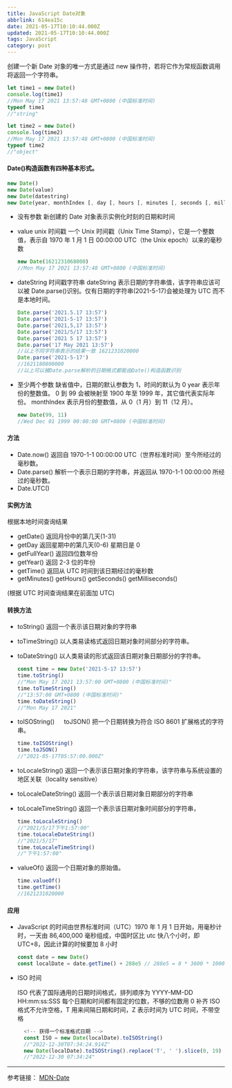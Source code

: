 ```yaml
---
title: JavaScript Date对象
abbrlink: 614ea15c
date: 2021-05-17T10:10:44.000Z
updated: 2021-05-17T10:10:44.000Z
tags: JavaScript
category: post
---
```


创建一个新 Date 对象的唯一方式是通过 new 操作符，若将它作为常规函数调用将返回一个字符串。

```javascript
let time1 = new Date()
console.log(time1)
//Mon May 17 2021 13:57:48 GMT+0800 (中国标准时间)
typeof time1
//"string"

let time2 = new Date()
console.log(time2)
//Mon May 17 2021 13:57:48 GMT+0800 (中国标准时间)
typeof time2
//"object"
```

<!--more-->

#### Date()构造函数有四种基本形式。

```javascript
new Date()
new Date(value)
new Date(datestring)
new Date(year, monthIndex [, day [, hours [, minutes [, seconds [, milliseconds]]]]])
```

- 没有参数
  新创建的 Date 对象表示实例化时刻的日期和时间

- value unix 时间戳
  一个 Unix 时间戳（Unix Time Stamp），它是一个整数值，表示自 1970 年 1 月 1 日 00:00:00 UTC（the Unix epoch）以来的毫秒数
  ```javascript
  new Date(1621231068000)
  //Mon May 17 2021 13:57:48 GMT+0800 (中国标准时间)
  ```
- dateString 时间戳字符串
  dateString 表示日期的字符串值，该字符串应该可以被 Date.parse()识别。仅有日期的字符串(2021-5-17)会被处理为 UTC 而不是本地时间。

  ```javascript
  Date.parse('2021.5.17 13:57')
  Date.parse('2021-5-17 13:57')
  Date.parse('2021,5,17 13:57')
  Date.parse('2021/5/17 13:57')
  Date.parse('2021 5 17 13:57')
  Date.parse('17 May 2021 13:57')
  //以上不同字符串表示的结果一致 1621231020000
  Date.parse('2021-5-17')
  //1621180800000
  //以上可以被Date.parse解析的日期格式都能由Date()构造函数识别
  ```

- 至少两个参数
  缺省值中，日期的默认参数为 1，时间的默认为 0
  year 表示年份的整数值。 0 到 99 会被映射至 1900 年至 1999 年，其它值代表实际年份。
  monthIndex 表示月份的整数值，从 0（1 月）到 11（12 月）。
  ```javascript
  new Date(99, 11)
  //Wed Dec 01 1999 00:00:00 GMT+0800 (中国标准时间)
  ```

#### 方法

- Date.now()
  返回自 1970-1-1 00:00:00 UTC（世界标准时间）至今所经过的毫秒数。
- Date.parse()
  解析一个表示日期的字符串，并返回从 1970-1-1 00:00:00 所经过的毫秒数。
- Date.UTC()

#### 实例方法

根据本地时间查询结果

- getDate() 返回月份中的第几天(1-31)
- getDay 返回星期中的第几天(0-6) 星期日是 0
- getFullYear() 返回四位数年份
- getYear() 返回 2-3 位的年份
- getTime() 返回从 UTC 时间到该日期经过的毫秒数
- getMinutes() getHours() getSeconds() getMilliseconds()

(根据 UTC 时间查询结果在前面加 UTC)

#### 转换方法

- toString()
  返回一个表示该日期对象的字符串
- toTimeString()
  以人类易读格式返回日期对象时间部分的字符串。
- toDateString()
  以人类易读的形式返回该日期对象日期部分的字符串。

  ```javascript
  const time = new Date('2021-5-17 13:57')
  time.toString()
  //"Mon May 17 2021 13:57:00 GMT+0800 (中国标准时间)"
  time.toTimeString()
  //"13:57:00 GMT+0800 (中国标准时间)"
  time.toDateString()
  //"Mon May 17 2021"
  ```

- toISOString() 　 toJSON()
  把一个日期转换为符合 ISO 8601 扩展格式的字符串。

  ```javascript
  time.toISOString()
  time.toJSON()
  //"2021-05-17T05:57:00.000Z"
  ```

- toLocaleString()
  返回一个表示该日期对象的字符串，该字符串与系统设置的地区关联（locality sensitive）
- toLocaleDateString()
  返回一个表示该日期对象日期部分的字符串
- toLocaleTimeString()
  返回一个表示该日期对象时间部分的字符串，

  ```javascript
  time.toLocaleString()
  //"2021/5/17下午1:57:00"
  time.toLocaleDateString()
  //"2021/5/17"
  time.toLocaleTimeString()
  //"下午1:57:00"
  ```

- valueOf() 返回一个日期对象的原始值。

  ```javascript
  time.valueOf()
  time.getTime()
  //1621231020000
  ```

#### 应用

- JavaScript 的时间由世界标准时间（UTC）1970 年 1 月 1 日开始，用毫秒计时，一天由 86,400,000 毫秒组成，中国时区比 utc 快八个小时，即 UTC+8，因此计算的时候要加 8 小时

  ```javascript
  const date = new Date()
  const localDate = date.getTime() + 288e5 // 288e5 = 8 * 3600 * 1000
  ```

- ISO 时间

  ISO 代表了国际通用的日期时间格式，排列顺序为 YYYY-MM-DD HH:mm:ss:SSS
  每个日期和时间都有固定的位数，不够的位数用 0 补齐
  ISO 格式不允许空格，T 用来间隔日期和时间，Z 表示时间为 UTC 时间，不带空格

  ```javascript
    <!-- 获得一个标准格式日期 -->
    const ISO = new Date(localDate).toISOString()
    //"2022-12-30T07:34:24.914Z"
    new Date(localDate).toISOString().replace('T', ' ').slice(0, 19)
    //"2022-12-30 07:34:24"
  ```

---

参考链接：
[MDN-Date](https://developer.mozilla.org/zh-CN/docs/Web/JavaScript/Reference/Global_Objects/Date)
